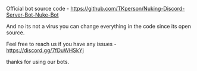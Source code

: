 Official bot source code - https://github.com/TKperson/Nuking-Discord-Server-Bot-Nuke-Bot

And no its not a virus you can change everything in the code since its open source.

Feel free to reach us if you have any issues - https://discord.gg/7fDuWHSkYj

thanks for using our bots. 

